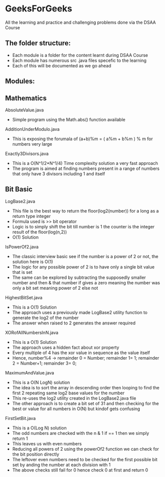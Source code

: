 # GeeksForGeeks
All the learning and practice and challenging problems done via the DSAA Course

## The folder structure:
- Each module is a folder for the content learnt during DSAA Course
- Each module has numerous src .java files specefic to the learning
- Each of this will be documented as we go ahead

## Modules:
## Mathematics

AbsoluteValue.java
-   Simple program using the Math.abs() function available

AdditionUnderModulo.java
-   This is exposing the forumala of (a+b)%m = ( a%m + b%m ) % m for numbers very large

Exactly3Divisors.java
-   This is a O(N^1/2*N^1/4) Time complexity solution a very fast approach
-   The program is aimed at finding numbers present in a range of numbers that only have 3 divisors including 1 and itself

## Bit Basic

LogBase2.java
-   This file is the best way to return the floor(log2(number)) for a long as a return type integer
-   Formula used is >> bit operator
-   Logic is to simply shift the bit till number is 1 the counter is the integer result of the floor(log(n,2))
-   O(1) Solution

IsPowerOf2.java
-   The classic interview basic see if the number is a power of 2 or not, the solution here is O(1)
-   The logic for any possible power of 2 is to have only a single bit value that is set
-   The same can be explored by subtracting the supposedly smaller number and then & that number if gives a zero meaning the number was only a bit set meaning power of 2 else not

HighestBitSet.java
-   This is a O(1) Solution
-   The approach uses a previously made LogBase2 utility function to generate the log2 of the number
-   The answer when raised to 2 generates the answer required

XORofAllNumbersInN.java
-   This is a O(1) Solution
-   The approach uses a hidden fact about xor property
-   Every multiple of 4 has the xor value in sequence as the value itself
-   Hence, number%4 -> remainder 0 = Number; remainder 1= 1; remainder 2 = Number+1; remainder 3= 0;

MaximumAndValue.java
-   This is a O(N LogN) solution
-   The idea is to sort the array in descending order then looping to find the first 2 repeating same log2 base values for the number
-   This re-uses the log2 utility created in the LogBase2.java file
-   The other approach is to create a bit set of 31 and then checking for the best or value for all numbers in O(N) but kindof gets confusing

FirstSetBit.java
-   This is a O(Log N) solution
-   The odd numbers are checked with the n & 1 if == 1 then we simply return 1
-   This leaves us with even numbers
-   Reducing all powers of 2 using the powerOf2 function we can check for the bit position directly
-   The leftover even numbers need to be checked for the first possible bit set by anding the number at each division with 1
-   The above checks still fail for 0 hence check 0 at first and return 0
